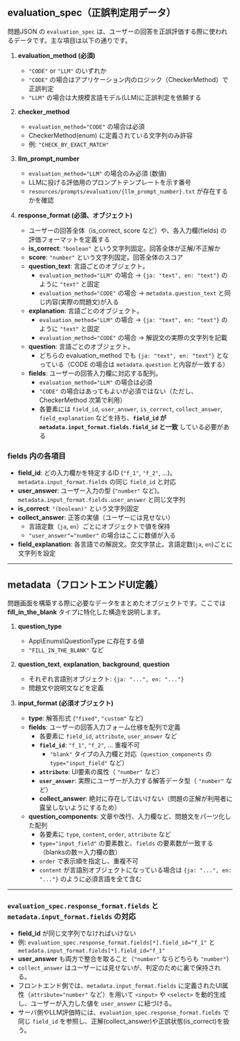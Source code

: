## evaluation_spec（正誤判定用データ）

問題JSON の `evaluation_spec` は、ユーザーの回答を正誤評価する際に使われるデータです。主な項目は以下の通りです。

1. **evaluation_method (必須)**
    - `"CODE"` or `"LLM"` のいずれか
    - `"CODE"` の場合はアプリケーション内のロジック（CheckerMethod）で正誤判定
    - `"LLM"` の場合は大規模言語モデル(LLM)に正誤判定を依頼する

2. **checker_method**
    - `evaluation_method="CODE"` の場合は必須
    - CheckerMethod(enum) に定義されている文字列のみ許容
    - 例: `"CHECK_BY_EXACT_MATCH"`

3. **llm_prompt_number**
    - `evaluation_method="LLM"` の場合のみ必須 (数値)
    - LLMに投げる評価用のプロンプトテンプレートを示す番号
    - `resources/prompts/evaluation/{llm_prompt_number}.txt` が存在するかを確認

4. **response_format (必須、オブジェクト)**
    - ユーザーの回答全体（is_correct, score など）や、各入力欄(fields) の評価フォーマットを定義する
    - **is_correct**: `"boolean"` という文字列固定。回答全体が正解/不正解か
    - **score**: `"number"` という文字列固定。回答全体のスコア
    - **question_text**: 言語ごとのオブジェクト。
        - `evaluation_method="LLM"` の場合 → `{ja: "text", en: "text"}` のように `"text"` と固定
        - `evaluation_method="CODE"` の場合 → `metadata.question_text` と同じ内容(実際の問題文)が入る
    - **explanation**: 言語ごとのオブジェクト。
        - `evaluation_method="LLM"` の場合 → `{ja: "text", en: "text"}` のように `"text"` と固定
        - `evaluation_method="CODE"` の場合 → 解説文の実際の文字列を記載
    - **question**: 言語ごとのオブジェクト。
        - どちらの evaluation_method でも `{ja: "text", en: "text"}` となっている（CODE の場合は `metadata.question` と内容が一致する）
    - **fields**: ユーザーの回答入力欄に対応する配列。
        - `evaluation_method="LLM"` の場合は必須
        - `"CODE"` の場合はあってもよいが必須ではない（ただし、CheckerMethod 次第で利用）
        - 各要素には `field_id`, `user_answer`, `is_correct`, `collect_answer`, `field_explanation` などを持ち、**`field_id` が `metadata.input_format.fields.field_id` と一致** している必要がある

### fields 内の各項目

- **field_id**: どの入力欄かを特定するID (`"f_1"`, `"f_2"`, …)。`metadata.input_format.fields` の同じ `field_id` と対応
- **user_answer**: ユーザー入力の型 (`"number"` など)。`metadata.input_format.fields.user_answer` と同じ文字列
- **is_correct**: `"(boolean)"` という文字列固定
- **collect_answer**: 正答の実値（ユーザーには見せない）
    - 言語定数（`ja`, `en`）ごとにオブジェクトで値を保持
    - `"user_answer"="number"` の場合はここに数値が入る
- **field_explanation**: 各言語での解説文。空文字禁止。言語定数(`ja`, `en`)ごとに文字列を設定

---

## metadata（フロントエンドUI定義）

問題画面を構築する際に必要なデータをまとめたオブジェクトです。ここでは **fill_in_the_blank** タイプに特化した構造を説明します。

1. **question_type**
    - App\Enums\QuestionType に存在する値
    - `"FILL_IN_THE_BLANK"` など

2. **question_text**, **explanation**, **background**, **question**
    - それぞれ言語別オブジェクト: `{ja: "...", en: "..."}`
    - 問題文や説明文などを定義

3. **input_format (必須オブジェクト)**
    - **type**: 解答形式 (`"fixed"`, `"custom"` など)
    - **fields**: ユーザーの回答入力フォーム仕様を配列で定義
        - 各要素に `field_id`, `attribute`, `user_answer` など
        - **`field_id`**: `"f_1"`, `"f_2"`, … 重複不可
            - `"blank"` タイプの入力欄と対応（`question_components` の `type="input_field"` など）
        - **`attribute`**: UI要素の属性（ `"number"` など）
        - **`user_answer`**: 実際にユーザーが入力する解答データ型（ `"number"` など）
        - **collect_answer**: 絶対に存在してはいけない（問題の正解が利用者に露呈しないようにするため）
    - **question_components**: 文章や改行、入力欄など、問題文をパーツ化した配列
        - 各要素に `type`, `content`, `order`, `attribute` など
        - `type="input_field"` の要素数と、`fields` の要素数が一致する（blanksの数＝入力欄の数）
        - `order` で表示順を指定し、重複不可
        - `content` が言語別オブジェクトになっている場合は `{ja: "...", en: "..."}` のように必須言語を全て含む

---

### `evaluation_spec.response_format.fields` と `metadata.input_format.fields` の対応

- **field_id** が同じ文字列でなければいけない
- 例: `evaluation_spec.response_format.fields[*].field_id="f_1"` と `metadata.input_format.fields[*].field_id="f_1"`
- **user_answer** も両方で整合を取ること（`"number"` ならどちらも `"number"`）
- `collect_answer` はユーザーには見せないが、判定のために裏で保持される。
- フロントエンド側では、`metadata.input_format.fields` に定義されたUI属性（`attribute="number"` など）を用いて `<input>` や `<select>` を動的生成し、ユーザーが入力した値を `user_answer` に紐づける。
- サーバ側やLLM評価時には、`evaluation_spec.response_format.fields` で同じ `field_id` を参照し、正解(collect_answer)や正誤状態(is_correct)を扱う。
